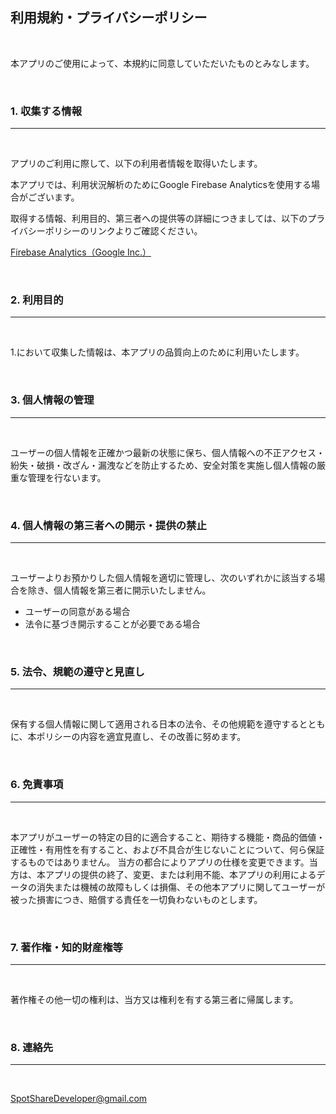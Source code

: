 ## 利用規約・プライバシーポリシー

<br>

本アプリのご使用によって、本規約に同意していただいたものとみなします。

<br>

### 1. 収集する情報

---
<br>

アプリのご利用に際して、以下の利用者情報を取得いたします。

本アプリでは、利用状況解析のためにGoogle Firebase Analyticsを使用する場合がございます。

取得する情報、利用目的、第三者への提供等の詳細につきましては、以下のプライバシーポリシーのリンクよりご確認ください。

[Firebase Analytics（Google Inc.）](https://policies.google.com/privacy?hl=ja%EF%BB%BF)

<br>

### 2. 利用目的

---
<br>

1.において収集した情報は、本アプリの品質向上のために利用いたします。

<br>

### 3. 個人情報の管理

---
<br>

ユーザーの個人情報を正確かつ最新の状態に保ち、個人情報への不正アクセス・紛失・破損・改ざん・漏洩などを防止するため、安全対策を実施し個人情報の厳重な管理を行ないます。

<br>

### 4. 個人情報の第三者への開示・提供の禁止

---
<br>

ユーザーよりお預かりした個人情報を適切に管理し、次のいずれかに該当する場合を除き、個人情報を第三者に開示いたしません。
- ユーザーの同意がある場合
- 法令に基づき開示することが必要である場合

<br>

### 5. 法令、規範の遵守と見直し

---
<br>

保有する個人情報に関して適用される日本の法令、その他規範を遵守するとともに、本ポリシーの内容を適宜見直し、その改善に努めます。

<br>

### 6. 免責事項

---
<br>

本アプリがユーザーの特定の目的に適合すること、期待する機能・商品的価値・正確性・有用性を有すること、および不具合が生じないことについて、何ら保証するものではありません。
当方の都合によりアプリの仕様を変更できます。当方は、本アプリの提供の終了、変更、または利用不能、本アプリの利用によるデータの消失または機械の故障もしくは損傷、その他本アプリに関してユーザーが被った損害につき、賠償する責任を一切負わないものとします。

<br>

### 7. 著作権・知的財産権等

---
<br>

著作権その他一切の権利は、当方又は権利を有する第三者に帰属します。

<br>

### 8. 連絡先

---
<br>

SpotShareDeveloper@gmail.com

